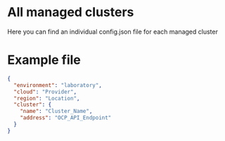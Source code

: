 # All managed clusters

Here you can find an individual config.json file for each managed cluster

# Example file

````json
{
  "environment": "laboratory",
  "cloud": "Provider",
  "region": "Location",
  "cluster": {
    "name": "Cluster_Name",
    "address": "OCP_API_Endpoint"
  }
}
````

